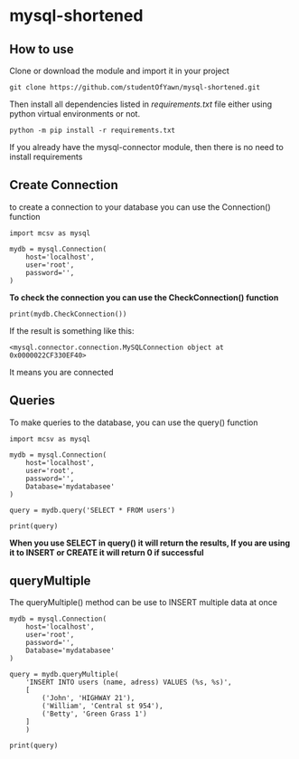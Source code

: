 # mysql-shortened


## How to use

Clone or download the module and import it in your project

```
git clone https://github.com/studentOfYawn/mysql-shortened.git
```

Then install all dependencies listed in _requirements.txt_ file either using python virtual environments or not.

```
python -m pip install -r requirements.txt
```

If you already have the mysql-connector module, then there is no need to install requirements

## Create Connection

to create a connection to your database
you can use the Connection() function

```
import mcsv as mysql

mydb = mysql.Connection(
    host='localhost',
    user='root',
    password='',
)
```

**To check the connection you can use the CheckConnection() function**
```
print(mydb.CheckConnection())
```
If the result is something like this:
```
<mysql.connector.connection.MySQLConnection object at 0x0000022CF330EF40>
```
It means you are connected


## Queries
To make queries to the database, you can use the query() function
```
import mcsv as mysql

mydb = mysql.Connection(
    host='localhost',
    user='root',
    password='',
    Database='mydatabasee'
)

query = mydb.query('SELECT * FROM users')

print(query)

```
**When you use SELECT in query() it will return the results, If you are using it to INSERT or CREATE it will return 0 if successful**

## queryMultiple
The queryMultiple() method can be use to INSERT multiple data at once
```
mydb = mysql.Connection(
    host='localhost',
    user='root',
    password='',
    Database='mydatabasee'
)

query = mydb.queryMultiple(
    'INSERT INTO users (name, adress) VALUES (%s, %s)',
    [
        ('John', 'HIGHWAY 21'),
        ('William', 'Central st 954'),
        ('Betty', 'Green Grass 1')
    ]
    )

print(query)
```
